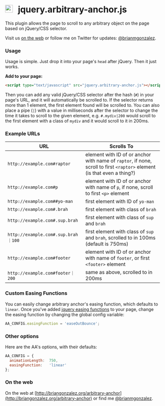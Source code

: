 # <img src="http://briangonzalez.org/uploads/jqueryaa-anchor.svg" width=25 style="margin-right: 10px"> jquery.arbitrary-anchor.js

This plugin allows the page to scroll to any arbitrary object on the page based on jQuery/CSS selector. 

Visit us [on the web](http://briangonzalez.org/arbitrary-anchor) or follow me on Twitter for updates: [@brianmgonzalez](http://twitter.com/brianmgonzalez).

### Usage

Usage is simple. Just drop it into your page's `head` after jQuery. Then it just works.

__Add to your page:__
```html
<script type="text/javascript" src="jquery.arbitrary-anchor.js"></script>
```

Then you can add any valid jQuery/CSS selector after the hash (`#`) in your page's URL, and it will automatically be scrolled to. 
If the selector returns more than 1 element, the first element found will be scrolled to. You can also place a pipe (`|`) with a value in milliseconds after the selector to change the 
time it takes to scroll to the given element, e.g. `#.mydiv|200` would scroll to the first element with a class of `mydiv` and it would scroll to it
in 200ms.

### Example URLs

 URL                                | Scrolls To                                                                              
------------------------------------|-----------------------------------------------------------------------------------------
 `http://example.com#raptor`        | element with ID of or anchor with name of `raptor`, if none, scroll to first `<raptor>` element (is that even a thing?)                                       
 `http://example.com#p`             | element with ID of or anchor with name of `p`, if none, scroll to first `<p>` element        
 `http://example.com##yo-man`       | first element with ID of `yo-man`                                                       
 `http://example.com#.brah`         | first element with class of `brah`                                                      
 `http://example.com#.sup.brah`     | first element with class of `sup` and `brah`                                            
 `http://example.com#.sup.brah｜100` | first element with class of `sup` and `brah`, scrolled to in 100ms (default is 750ms)                                             
 `http://example.com#footer`        | element with ID of or anchor with name of `footer`, or first `<footer>` element  
 `http://example.com#footer｜200`    | same as above, scrolled to in 200ms 
 

### Custom Easing Functions
You can easily change arbitrary anchor's easing function, which defaults to `linear`. Once you've added [jquery easing functions](http://gsgd.co.uk/sandbox/jquery/easing/) to your page, change the easing function by changing the global config variable:

```javascript
AA_CONFIG.easingFunction = 'easeOutBounce';
```

### Other options
Here are the AA's options, with their defaults:

```javascript
AA_CONFIG = {
  animationLength:  750,
  easingFunction:   'linear'
};
```
 
### On the web

On the web at [http://briangonzalez.org/arbitrary-anchor](http://briangonzalez.org/arbitrary-anchor) or find me [@brianmgonzalez](http://twitter.com/brianmgonzalez).